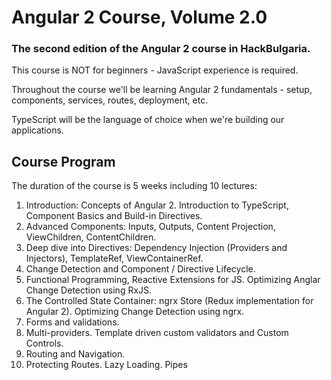 # Angular 2 Course, Volume 2.0

### The second edition of the Angular 2 course in HackBulgaria.

This course is NOT for beginners - JavaScript experience is required.

Throughout the course we'll be learning Angular 2 fundamentals - setup, components, services, routes, deployment, etc. 

TypeScript will be the language of choice when we're building our applications.

## Course Program

The duration of the course is 5 weeks including 10 lectures:

01. Introduction: Concepts of Angular 2. Introduction to TypeScript, Component Basics and Build-in Directives.
02. Advanced Components: Inputs, Outputs, Content Projection, ViewChildren, ContentChildren.
03. Deep dive into Directives: Dependency Injection (Providers and Injectors), TemplateRef, ViewContainerRef.
04. Change Detection and Component / Directive Lifecycle.
05. Functional Programming, Reactive Extensions for JS. Optimizing Anglar Change Detection using RxJS.
06. The Controlled State Container: ngrx Store (Redux implementation for Angular 2). Optimizing Change Detection using ngrx.
07. Forms and validations.
08. Multi-providers. Template driven custom validators and Custom Controls.
09. Routing and Navigation.
10. Protecting Routes. Lazy Loading. Pipes
